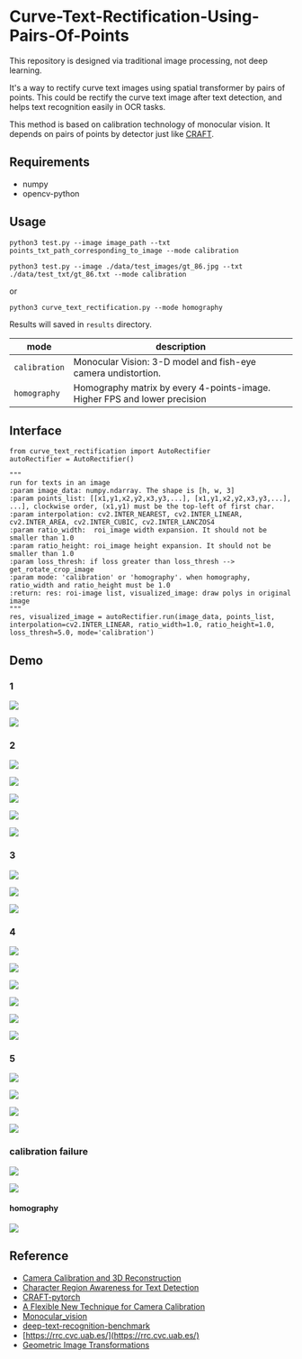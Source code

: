 # Curve-Text-Rectification-Using-Pairs-Of-Points

This repository  is designed via traditional image processing, not deep learning. 

It's a way to rectify curve text images using spatial transformer by pairs of points. This could be rectify the curve text image after text detection, and helps text recognition easily in OCR tasks. 

This method is based on calibration technology of monocular vision. It depends on pairs of points by detector just like [CRAFT](https://arxiv.org/abs/1904.01941).

## Requirements

- numpy
- opencv-python

## Usage

```
python3 test.py --image image_path --txt points_txt_path_corresponding_to_image --mode calibration
```

```
python3 test.py --image ./data/test_images/gt_86.jpg --txt ./data/test_txt/gt_86.txt --mode calibration
```

or

```
python3 curve_text_rectification.py --mode homography
```

Results will saved in `results` directory.

| mode          | description                                                  |
| ------------- | ------------------------------------------------------------ |
| `calibration` | Monocular Vision: 3-D model and fish-eye camera  undistortion. |
| `homography`  | Homography matrix by every 4-points-image. Higher FPS and lower precision |

## Interface

```
from curve_text_rectification import AutoRectifier
autoRectifier = AutoRectifier()

"""
run for texts in an image
:param image_data: numpy.ndarray. The shape is [h, w, 3]
:param points_list: [[x1,y1,x2,y2,x3,y3,...], [x1,y1,x2,y2,x3,y3,...], ...], clockwise order, (x1,y1) must be the top-left of first char.
:param interpolation: cv2.INTER_NEAREST, cv2.INTER_LINEAR, cv2.INTER_AREA, cv2.INTER_CUBIC, cv2.INTER_LANCZOS4
:param ratio_width:  roi_image width expansion. It should not be smaller than 1.0
:param ratio_height: roi_image height expansion. It should not be smaller than 1.0
:param loss_thresh: if loss greater than loss_thresh --> get_rotate_crop_image
:param mode: 'calibration' or 'homography'. when homography, ratio_width and ratio_height must be 1.0
:return: res: roi-image list, visualized_image: draw polys in original image
"""
res, visualized_image = autoRectifier.run(image_data, points_list, interpolation=cv2.INTER_LINEAR, ratio_width=1.0, ratio_height=1.0, loss_thresh=5.0, mode='calibration')
```

## Demo

### 1

![](./images/vis_arc_text.jpg)

![](./images/OneBoxImageResult.jpg)

### 2

![](./images/vis_gt_91.jpg)

![](./images/vis_gt_91_1.jpg)

![](./images/vis_gt_91_2.jpg)

![](./images/vis_gt_91_3.jpg)

![](./images/vis_gt_91_4.jpg)

### 3

![](./images/vis_gt_61.jpg)

![](./images/vis_gt_61_3.jpg)

![](./images/vis_gt_61_9.jpg)

### 4

![](./images/vis_gt_86.jpg)

![](./images/vis_gt_86_1.jpg)

![](./images/vis_gt_86_2.jpg)

![](./images/vis_gt_86_6.jpg)

![](./images/vis_gt_86_9.jpg)

![](./images/vis_gt_86_13.jpg)

### 5

![](./images/vis_gt_57.jpg)

![](./images/vis_gt_57_1.jpg)

![](./images/vis_gt_57_2.jpg)

![](./images/vis_gt_57_3.jpg)

### calibration failure

![](./images/vis_gt_46.jpg)

![](./images/vis_gt_46_1.jpg)

#### homography

![](./images/vis_gt_46_1_h.jpg)

## Reference

- [Camera Calibration and 3D Reconstruction](https://docs.opencv.org/3.4.12/d9/d0c/group__calib3d.html)
- [Character Region Awareness for Text Detection](https://arxiv.org/abs/1904.01941)
- [CRAFT-pytorch](https://github.com/clovaai/CRAFT-pytorch)
- [A Flexible New Technique for Camera Calibration](https://www.microsoft.com/en-us/research/wp-content/uploads/2016/02/tr98-71.pdf)
- [Monocular_vision](https://en.wikipedia.org/wiki/Monocular_vision)
- [deep-text-recognition-benchmark](https://arxiv.org/abs/1904.01906)
- [https://rrc.cvc.uab.es/](https://rrc.cvc.uab.es/)
- [Geometric Image Transformations](https://docs.opencv.org/master/da/d54/group__imgproc__transform.html)